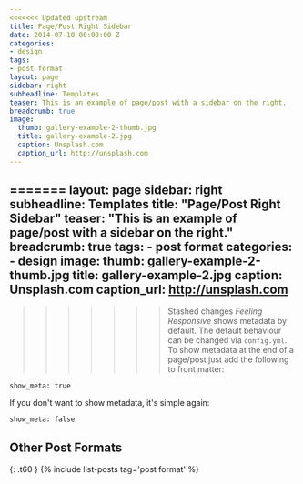 ```yaml
---
<<<<<<< Updated upstream
title: Page/Post Right Sidebar
date: 2014-07-10 00:00:00 Z
categories:
- design
tags:
- post format
layout: page
sidebar: right
subheadline: Templates
teaser: This is an example of page/post with a sidebar on the right.
breadcrumb: true
image:
  thumb: gallery-example-2-thumb.jpg
  title: gallery-example-2.jpg
  caption: Unsplash.com
  caption_url: http://unsplash.com
---
```


=======
layout: page
sidebar: right
subheadline: Templates
title:  "Page/Post Right Sidebar"
teaser: "This is an example of page/post with a sidebar on the right."
breadcrumb: true
tags:
    - post format
categories:
    - design
image:
    thumb: gallery-example-2-thumb.jpg
    title: gallery-example-2.jpg
    caption: Unsplash.com
    caption_url: http://unsplash.com
---
>>>>>>> Stashed changes
*Feeling Responsive* shows metadata by default. The default behaviour can be changed via `config.yml`. To show metadata at the end of a page/post just add the following to front matter:
<!--more-->

~~~
show_meta: true
~~~

If you don't want to show metadata, it's simple again:

~~~
show_meta: false
~~~


## Other Post Formats
{: .t60 }
{% include list-posts tag='post format' %}
